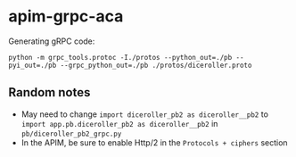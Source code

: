 # apim-grpc-aca

Generating gRPC code:
```
python -m grpc_tools.protoc -I./protos --python_out=./pb --pyi_out=./pb --grpc_python_out=./pb ./protos/diceroller.proto
```

## Random notes
* May need to change `import diceroller_pb2 as diceroller__pb2` to `import app.pb.diceroller_pb2 as diceroller__pb2` in `pb/diceroller_pb2_grpc.py`
* In the APIM, be sure to enable Http/2 in the `Protocols + ciphers` section